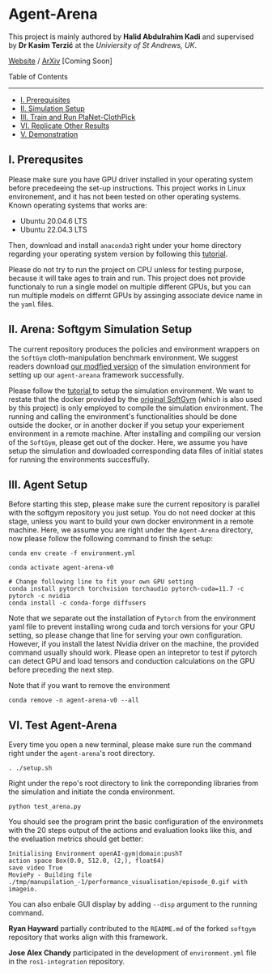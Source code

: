 <h1>  Agent-Arena </h1>

This project is mainly authored by **Halid Abdulrahim Kadi** and supervised by **Dr Kasim Terzić** at the *Univiersity of St Andrews, UK*.

[Website]() /  [ArXiv]() [Coming Soon]

Table of Contents

---

- [I. Prerequisites](#prerequsites)
- [II. Simulation Setup](#simulation)
- [III. Train and Run PlaNet-ClothPick](#train-planet)
- [VI. Replicate Other Results](#other-results)
- [V. Demonstration](#demo)

## I. Prerequsites

Please make sure you have GPU driver installed in your operating system before precedeeing the set-up instructions. This project works in Linux environement, and it has not been tested on other operating systems. Known operating systems that works are:

* Ubuntu 20.04.6 LTS
* Ubuntu 22.04.3 LTS

Then, download and install `anaconda3` right under your home directory regarding your operating system version by following this [tutorial](https://docs.anaconda.com/free/anaconda/install/linux/).

Please do not try to run the project on CPU unless for testing purpose, because it will take ages to train and run. This project does not provide functionaly to run a single model on multiple different GPUs, but you can run multiple models on differnt GPUs by assinging associate device name in the `yaml` files.

## II. Arena: Softgym Simulation Setup

The current repository produces the policies and environment wrappers on the `SoftGym` cloth-manipulation benchmark environment. We suggest readers download [our modfied version](https://github.com/halid1020/softgym/tree/master) of the simulation environment for setting up our `agent-areana` framework successfully.

Please follow the [tutorial ](https://github.com/halid1020/softgym/blob/master/README.md)to setup the simulation environment. We want to restate that the docker provided by the [original SoftGym](https://github.com/Xingyu-Lin/softgym) (which is also used by this project) is only employed to compile the simulation environment. The running and calling the environment's functionalities should be done outside the docker, or in another docker if you setup your experiement environment in a remote machine. After installing and compiling our version of the `SoftGym`, please get out of the docker. Here, we assume you have setup the simulation and dowloaded corresponding data files of initial states for running the environments succesffully.

## III. Agent Setup

Before starting this step, please make sure the current repository is parallel with the softgym repository you just setup. You do not need docker at this stage, unless you want to build your own docker environment in a remote machine. Here, we assume you are right under the `Agent-Arena` directory, now please follow the following command to finish the setup:

```
conda env create -f environment.yml

conda activate agent-arena-v0

# Change following line to fit your own GPU setting
conda install pytorch torchvision torchaudio pytorch-cuda=11.7 -c pytorch -c nvidia
conda install -c conda-forge diffusers 

```

Note that we separate out the installation of `Pytorch` from the environment yaml file to prevent installing wrong cuda and torch versions for your GPU setting, so please change that line for serving your own configuration. However, if you install the latest Nvidia driver on the machine, the provided command usually should work. Please open an intepretor to test if pytorch can detect GPU and load tensors and conduction calculations on the GPU before preceding the next step.

Note that if you want to remove the environment

```
conda remove -n agent-arena-v0 --all  
```

## VI. Test Agent-Arena

Every time you open a new terminal, please make sure run the command right under the `agent-arena`'s root directory.

```
. ./setup.sh
```

Right under the repo's root directory to link the correponding libraries from the simulation and initiate the conda environment.

```
python test_arena.py

```

You should see the program print the basic configuration of the environmets with the 20 steps output of the actions and evaluation looks like this,  and the eveluation metrics should get better:

```
Initialising Environment openAI-gym|domain:pushT
action space Box(0.0, 512.0, (2,), float64)
save video True
MoviePy - Building file ./tmp/manupilation_-1/performance_visualisation/episode_0.gif with imageio.
```

You can also enbale GUI display by adding `--disp` argument to the running command.

**Ryan Hayward** partially contributed to the `README.md` of the forked `softgym` repository that works align with this framework.

**Jose Alex Chandy** participated in the development of `environment.yml` file in the `ros1-integration` repository.
